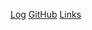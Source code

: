 [Log](https://github.com/MaulanaSeto/os241/edit/master/TXT/mylog.txt "Log")
[GitHub](https://github.com/MaulanaSeto/os241 "GitHub")
[Links](https://maulanaseto.github.io/os241/LINKS/ "Links")
